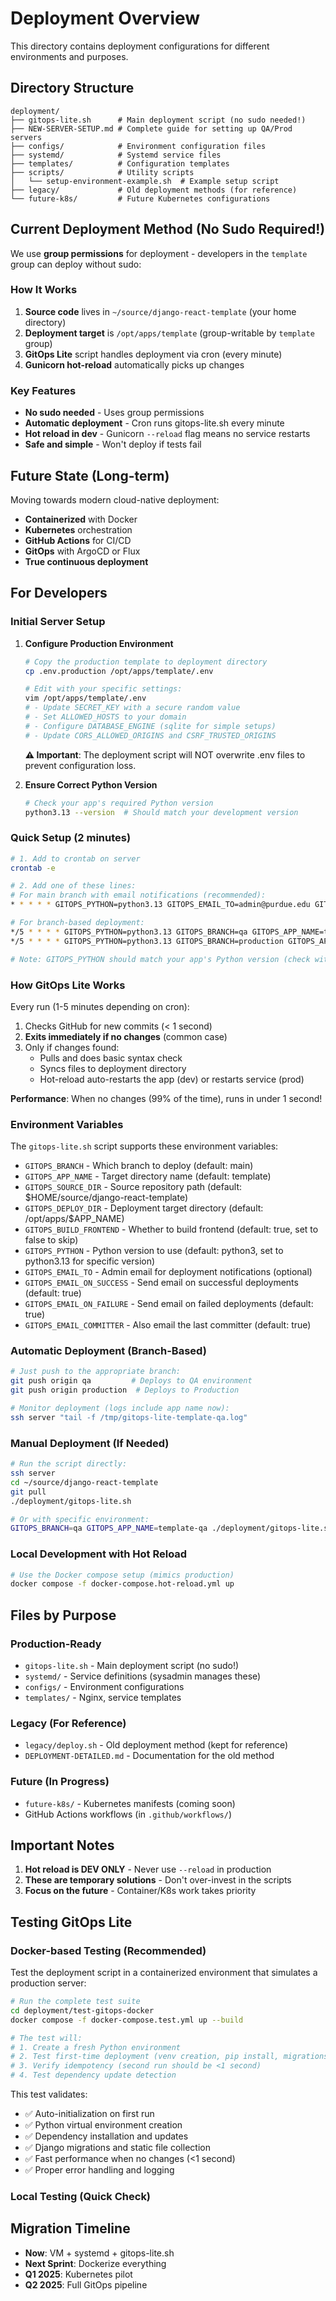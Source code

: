 # Deployment Overview

This directory contains deployment configurations for different environments and purposes.

## Directory Structure

```
deployment/
├── gitops-lite.sh      # Main deployment script (no sudo needed!)
├── NEW-SERVER-SETUP.md # Complete guide for setting up QA/Prod servers
├── configs/            # Environment configuration files
├── systemd/            # Systemd service files
├── templates/          # Configuration templates
├── scripts/            # Utility scripts
│   └── setup-environment-example.sh  # Example setup script
├── legacy/             # Old deployment methods (for reference)
└── future-k8s/         # Future Kubernetes configurations
```

## Current Deployment Method (No Sudo Required!)

We use **group permissions** for deployment - developers in the `template` group can deploy without sudo:

### How It Works
1. **Source code** lives in `~/source/django-react-template` (your home directory)
2. **Deployment target** is `/opt/apps/template` (group-writable by `template` group)
3. **GitOps Lite** script handles deployment via cron (every minute)
4. **Gunicorn hot-reload** automatically picks up changes

### Key Features
- **No sudo needed** - Uses group permissions
- **Automatic deployment** - Cron runs gitops-lite.sh every minute
- **Hot reload in dev** - Gunicorn `--reload` flag means no service restarts
- **Safe and simple** - Won't deploy if tests fail

## Future State (Long-term)

Moving towards modern cloud-native deployment:
- **Containerized** with Docker
- **Kubernetes** orchestration
- **GitHub Actions** for CI/CD
- **GitOps** with ArgoCD or Flux
- **True continuous deployment**

## For Developers

### Initial Server Setup

1. **Configure Production Environment**
   ```bash
   # Copy the production template to deployment directory
   cp .env.production /opt/apps/template/.env

   # Edit with your specific settings:
   vim /opt/apps/template/.env
   # - Update SECRET_KEY with a secure random value
   # - Set ALLOWED_HOSTS to your domain
   # - Configure DATABASE_ENGINE (sqlite for simple setups)
   # - Update CORS_ALLOWED_ORIGINS and CSRF_TRUSTED_ORIGINS
   ```

   **⚠️ Important**: The deployment script will NOT overwrite .env files to prevent configuration loss.

2. **Ensure Correct Python Version**
   ```bash
   # Check your app's required Python version
   python3.13 --version  # Should match your development version
   ```

### Quick Setup (2 minutes)

```bash
# 1. Add to crontab on server
crontab -e

# 2. Add one of these lines:
# For main branch with email notifications (recommended):
* * * * * GITOPS_PYTHON=python3.13 GITOPS_EMAIL_TO=admin@purdue.edu GITOPS_EMAIL_ON_SUCCESS=true /home/deployer/source/django-react-template/deployment/gitops-lite.sh

# For branch-based deployment:
*/5 * * * * GITOPS_PYTHON=python3.13 GITOPS_BRANCH=qa GITOPS_APP_NAME=template-qa GITOPS_EMAIL_TO=admin@purdue.edu /home/deployer/source/django-react-template/deployment/gitops-lite.sh
*/5 * * * * GITOPS_PYTHON=python3.13 GITOPS_BRANCH=production GITOPS_APP_NAME=template-prod GITOPS_EMAIL_TO=admin@purdue.edu /home/deployer/source/django-react-template/deployment/gitops-lite.sh

# Note: GITOPS_PYTHON should match your app's Python version (check with: python3 --version)
```

### How GitOps Lite Works

Every run (1-5 minutes depending on cron):
1. Checks GitHub for new commits (< 1 second)
2. **Exits immediately if no changes** (common case)
3. Only if changes found:
   - Pulls and does basic syntax check
   - Syncs files to deployment directory
   - Hot-reload auto-restarts the app (dev) or restarts service (prod)

**Performance**: When no changes (99% of the time), runs in under 1 second!

### Environment Variables

The `gitops-lite.sh` script supports these environment variables:
- `GITOPS_BRANCH` - Which branch to deploy (default: main)
- `GITOPS_APP_NAME` - Target directory name (default: template)
- `GITOPS_SOURCE_DIR` - Source repository path (default: $HOME/source/django-react-template)
- `GITOPS_DEPLOY_DIR` - Deployment target directory (default: /opt/apps/$APP_NAME)
- `GITOPS_BUILD_FRONTEND` - Whether to build frontend (default: true, set to false to skip)
- `GITOPS_PYTHON` - Python version to use (default: python3, set to python3.13 for specific version)
- `GITOPS_EMAIL_TO` - Admin email for deployment notifications (optional)
- `GITOPS_EMAIL_ON_SUCCESS` - Send email on successful deployments (default: true)
- `GITOPS_EMAIL_ON_FAILURE` - Send email on failed deployments (default: true)
- `GITOPS_EMAIL_COMMITTER` - Also email the last committer (default: true)

### Automatic Deployment (Branch-Based)
```bash
# Just push to the appropriate branch:
git push origin qa         # Deploys to QA environment
git push origin production  # Deploys to Production

# Monitor deployment (logs include app name now):
ssh server "tail -f /tmp/gitops-lite-template-qa.log"
```

### Manual Deployment (If Needed)
```bash
# Run the script directly:
ssh server
cd ~/source/django-react-template
git pull
./deployment/gitops-lite.sh

# Or with specific environment:
GITOPS_BRANCH=qa GITOPS_APP_NAME=template-qa ./deployment/gitops-lite.sh
```

### Local Development with Hot Reload
```bash
# Use the Docker compose setup (mimics production)
docker compose -f docker-compose.hot-reload.yml up
```

## Files by Purpose

### Production-Ready
- `gitops-lite.sh` - Main deployment script (no sudo!)
- `systemd/` - Service definitions (sysadmin manages these)
- `configs/` - Environment configurations
- `templates/` - Nginx, service templates

### Legacy (For Reference)
- `legacy/deploy.sh` - Old deployment method (kept for reference)
- `DEPLOYMENT-DETAILED.md` - Documentation for the old method

### Future (In Progress)
- `future-k8s/` - Kubernetes manifests (coming soon)
- GitHub Actions workflows (in `.github/workflows/`)

## Important Notes

1. **Hot reload is DEV ONLY** - Never use `--reload` in production
2. **These are temporary solutions** - Don't over-invest in the scripts
3. **Focus on the future** - Container/K8s work takes priority

## Testing GitOps Lite

### Docker-based Testing (Recommended)

Test the deployment script in a containerized environment that simulates a production server:

```bash
# Run the complete test suite
cd deployment/test-gitops-docker
docker compose -f docker-compose.test.yml up --build

# The test will:
# 1. Create a fresh Python environment
# 2. Test first-time deployment (venv creation, pip install, migrations)
# 3. Verify idempotency (second run should be <1 second)
# 4. Test dependency update detection
```

This test validates:
- ✅ Auto-initialization on first run
- ✅ Python virtual environment creation
- ✅ Dependency installation and updates
- ✅ Django migrations and static file collection
- ✅ Fast performance when no changes (<1 second)
- ✅ Proper error handling and logging

### Local Testing (Quick Check)


## Migration Timeline

- **Now**: VM + systemd + gitops-lite.sh
- **Next Sprint**: Dockerize everything
- **Q1 2025**: Kubernetes pilot
- **Q2 2025**: Full GitOps pipeline
